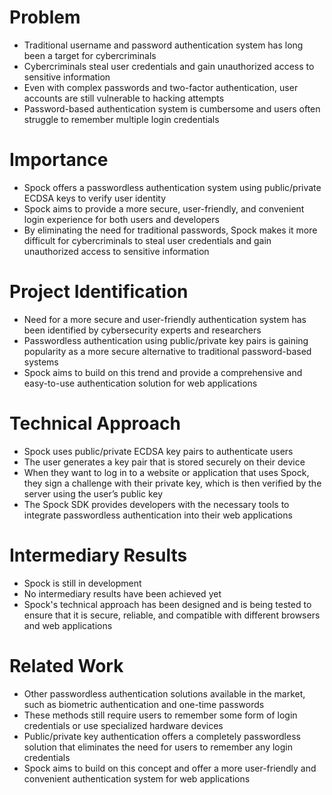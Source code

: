 # Problem
- Traditional username and password authentication system has long been a target for cybercriminals
- Cybercriminals steal user credentials and gain unauthorized access to sensitive information
- Even with complex passwords and two-factor authentication, user accounts are still vulnerable to hacking attempts
- Password-based authentication system is cumbersome and users often struggle to remember multiple login credentials

# Importance
- Spock offers a passwordless authentication system using public/private ECDSA keys to verify user identity
- Spock aims to provide a more secure, user-friendly, and convenient login experience for both users and developers
- By eliminating the need for traditional passwords, Spock makes it more difficult for cybercriminals to steal user credentials and gain unauthorized access to sensitive information

# Project Identification
- Need for a more secure and user-friendly authentication system has been identified by cybersecurity experts and researchers
- Passwordless authentication using public/private key pairs is gaining popularity as a more secure alternative to traditional password-based systems
- Spock aims to build on this trend and provide a comprehensive and easy-to-use authentication solution for web applications

# Technical Approach
- Spock uses public/private ECDSA key pairs to authenticate users
- The user generates a key pair that is stored securely on their device
- When they want to log in to a website or application that uses Spock, they sign a challenge with their private key, which is then verified by the server using the user’s public key
- The Spock SDK provides developers with the necessary tools to integrate passwordless authentication into their web applications

# Intermediary Results
- Spock is still in development
- No intermediary results have been achieved yet
- Spock's technical approach has been designed and is being tested to ensure that it is secure, reliable, and compatible with different browsers and web applications

# Related Work
- Other passwordless authentication solutions available in the market, such as biometric authentication and one-time passwords
- These methods still require users to remember some form of login credentials or use specialized hardware devices
- Public/private key authentication offers a completely passwordless solution that eliminates the need for users to remember any login credentials
- Spock aims to build on this concept and offer a more user-friendly and convenient authentication system for web applications
